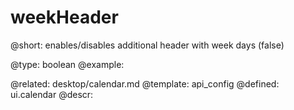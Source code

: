 weekHeader
=============


@short:
	enables/disables additional header with week days (false)

@type: boolean
@example:

@related: 
	desktop/calendar.md
@template:	api_config
@defined:	ui.calendar	
@descr:


